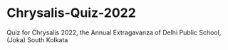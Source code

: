 # Chrysalis-Quiz-2022
Quiz for Chrysalis 2022, the Annual Extragavanza of Delhi Public School,(Joka) South Kolkata
